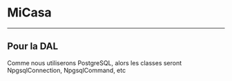 # MiCasa

*****
## Pour la DAL
Comme nous utiliserons PostgreSQL, alors les classes seront NpgsqlConnection, NpgsqlCommand, etc
